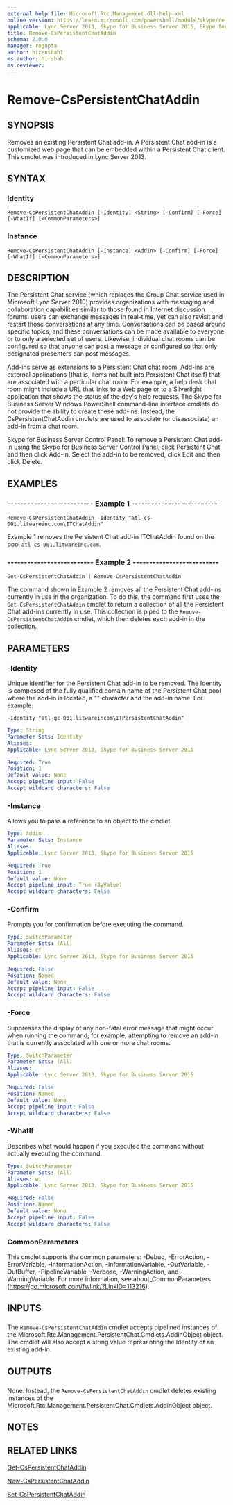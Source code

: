 ```yaml
---
external help file: Microsoft.Rtc.Management.dll-help.xml
online version: https://learn.microsoft.com/powershell/module/skype/remove-cspersistentchataddin
applicable: Lync Server 2013, Skype for Business Server 2015, Skype for Business Server 2019
title: Remove-CsPersistentChatAddin
schema: 2.0.0
manager: rogupta
author: hirenshah1
ms.author: hirshah
ms.reviewer:
---
```


# Remove-CsPersistentChatAddin

## SYNOPSIS
Removes an existing Persistent Chat add-in.
A Persistent Chat add-in is a customized web page that can be embedded within a Persistent Chat client.
This cmdlet was introduced in Lync Server 2013.


## SYNTAX

### Identity
```
Remove-CsPersistentChatAddin [-Identity] <String> [-Confirm] [-Force] [-WhatIf] [<CommonParameters>]
```

### Instance
```
Remove-CsPersistentChatAddin [-Instance] <Addin> [-Confirm] [-Force] [-WhatIf] [<CommonParameters>]
```

## DESCRIPTION
The Persistent Chat service (which replaces the Group Chat service used in Microsoft Lync Server 2010) provides organizations with messaging and collaboration capabilities similar to those found in Internet discussion forums: users can exchange messages in real-time, yet can also revisit and restart those conversations at any time.
Conversations can be based around specific topics, and these conversations can be made available to everyone or to only a selected set of users.
Likewise, individual chat rooms can be configured so that anyone can post a message or configured so that only designated presenters can post messages.

Add-ins serve as extensions to a Persistent Chat chat room.
Add-ins are external applications (that is, items not built into Persistent Chat itself) that are associated with a particular chat room.
For example, a help desk chat room might include a URL that links to a Web page or to a Silverlight application that shows the status of the day's help requests.
The Skype for Business Server Windows PowerShell command-line interface cmdlets do not provide the ability to create these add-ins.
Instead, the CsPersistentChatAddin cmdlets are used to associate (or disassociate) an add-in from a chat room.

Skype for Business Server Control Panel: To remove a Persistent Chat add-in using the Skype for Business Server Control Panel, click Persistent Chat and then click Add-in.
Select the add-in to be removed, click Edit and then click Delete.


## EXAMPLES

### -------------------------- Example 1 --------------------------
```
Remove-CsPersistentChatAddin -Identity "atl-cs-001.litwareinc.com\ITChatAddin"
```

Example 1 removes the Persistent Chat add-in ITChatAddin found on the pool `atl-cs-001.litwareinc.com`.


### -------------------------- Example 2 --------------------------
```
Get-CsPersistentChatAddin | Remove-CsPersistentChatAddin
```

The command shown in Example 2 removes all the Persistent Chat add-ins currently in use in the organization.
To do this, the command first uses the `Get-CsPersistentChatAddin` cmdlet to return a collection of all the Persistent Chat add-ins currently in use.
This collection is piped to the `Remove-CsPersistentChatAddin` cmdlet, which then deletes each add-in in the collection.


## PARAMETERS

### -Identity
Unique identifier for the Persistent Chat add-in to be removed.
The Identity is composed of the fully qualified domain name of the Persistent Chat pool where the add-in is located, a "\" character and the add-in name.
For example:

`-Identity "atl-gc-001.litwareincom\ITPersistentChatAddin"`

```yaml
Type: String
Parameter Sets: Identity
Aliases: 
Applicable: Lync Server 2013, Skype for Business Server 2015

Required: True
Position: 1
Default value: None
Accept pipeline input: False
Accept wildcard characters: False
```

### -Instance
Allows you to pass a reference to an object to the cmdlet.

```yaml
Type: Addin
Parameter Sets: Instance
Aliases: 
Applicable: Lync Server 2013, Skype for Business Server 2015

Required: True
Position: 1
Default value: None
Accept pipeline input: True (ByValue)
Accept wildcard characters: False
```

### -Confirm
Prompts you for confirmation before executing the command.

```yaml
Type: SwitchParameter
Parameter Sets: (All)
Aliases: cf
Applicable: Lync Server 2013, Skype for Business Server 2015

Required: False
Position: Named
Default value: None
Accept pipeline input: False
Accept wildcard characters: False
```

### -Force
Suppresses the display of any non-fatal error message that might occur when running the command; for example, attempting to remove an add-in that is currently associated with one or more chat rooms.

```yaml
Type: SwitchParameter
Parameter Sets: (All)
Aliases: 
Applicable: Lync Server 2013, Skype for Business Server 2015

Required: False
Position: Named
Default value: None
Accept pipeline input: False
Accept wildcard characters: False
```

### -WhatIf
Describes what would happen if you executed the command without actually executing the command.

```yaml
Type: SwitchParameter
Parameter Sets: (All)
Aliases: wi
Applicable: Lync Server 2013, Skype for Business Server 2015

Required: False
Position: Named
Default value: None
Accept pipeline input: False
Accept wildcard characters: False
```

### CommonParameters
This cmdlet supports the common parameters: -Debug, -ErrorAction, -ErrorVariable, -InformationAction, -InformationVariable, -OutVariable, -OutBuffer, -PipelineVariable, -Verbose, -WarningAction, and -WarningVariable. For more information, see about_CommonParameters (https://go.microsoft.com/fwlink/?LinkID=113216).

## INPUTS

###  
The `Remove-CsPersistentChatAddin` cmdlet accepts pipelined instances of the Microsoft.Rtc.Management.PersistentChat.Cmdlets.AddinObject object.
The cmdlet will also accept a string value representing the Identity of an existing add-in.

## OUTPUTS

###  
None.
Instead, the `Remove-CsPersistentChatAddin` cmdlet deletes existing instances of the Microsoft.Rtc.Management.PersistentChat.Cmdlets.AddinObject object.

## NOTES

## RELATED LINKS

[Get-CsPersistentChatAddin](Get-CsPersistentChatAddin.md)

[New-CsPersistentChatAddin](New-CsPersistentChatAddin.md)

[Set-CsPersistentChatAddin](Set-CsPersistentChatAddin.md)
